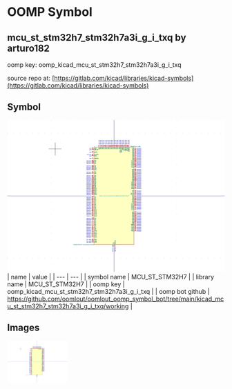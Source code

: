 # OOMP Symbol  
## mcu_st_stm32h7_stm32h7a3i_g_i_txq  by arturo182  
  
oomp key: oomp_kicad_mcu_st_stm32h7_stm32h7a3i_g_i_txq  
  
source repo at: [https://gitlab.com/kicad/libraries/kicad-symbols](https://gitlab.com/kicad/libraries/kicad-symbols)  
## Symbol  
  
[![working.png](working_600.png)](working.png)  
| name | value | 
| --- | --- | 
| symbol name | MCU_ST_STM32H7 | 
| library name | MCU_ST_STM32H7 | 
| oomp key | oomp_kicad_mcu_st_stm32h7_stm32h7a3i_g_i_txq | 
| oomp bot github | https://github.com/oomlout/oomlout_oomp_symbol_bot/tree/main/kicad_mcu_st_stm32h7_stm32h7a3i_g_i_txq/working | 
## Images  
  
[![working.png](working_140.png)](working.png)  
